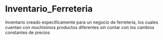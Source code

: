 # Inventario_Ferreteria

Inventario creado especificamente para un negocio de ferreteria, los cuales cuentan con muchisimos productos diferentes sin contar con los cambios constantes de precios
